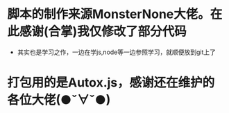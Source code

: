 # 脚本的制作来源MonsterNone大佬。在此感谢(合掌)我仅修改了部分代码
 - 其实也是学习之作，一边在学js,node等一边参照学习，就顺便放到git上了
# 打包用的是Autox.js，感谢还在维护的各位大佬(●ˇ∀ˇ●)
